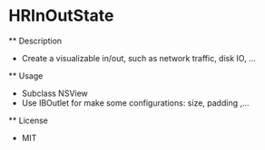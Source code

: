 HRInOutState
============
** Description
- Create a visualizable in/out, such as network traffic, disk IO, ...

** Usage
- Subclass NSView
- Use IBOutlet for make some configurations: size, padding ,...

** License
- MIT
